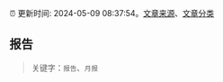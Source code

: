 :alarm_clock: 更新时间: 2024-05-09 08:37:54。[文章来源](/README.md)、[文章分类](/TAGS.md)

## 报告


> 关键字：`报告`、`月报`



